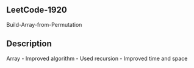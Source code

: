 ## LeetCode-1920
Build-Array-from-Permutation

## Description
Array - Improved algorithm - Used recursion - Improved time and space
